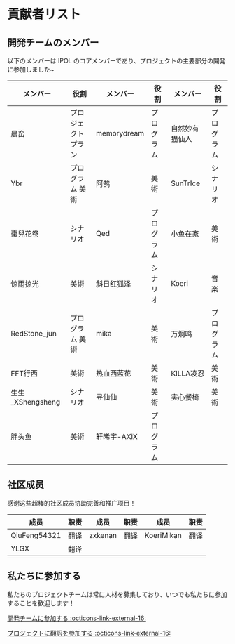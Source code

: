 # 貢献者リスト

## 開発チームのメンバー

以下のメンバーは IPOL のコアメンバーであり、プロジェクトの主要部分の開発に参加しました~

| メンバー                                | 役割        | メンバー        | 役割    | メンバー     | 役割    |
| ----------------------------------- | --------- | ----------- | ----- | -------- | ----- |
| 晨峦                                  | プロジェクトプラン | memorydream | プログラム | 自然妙有猫仙人  | プログラム |
| Ybr                                 | プログラム 美術  | 阿鹄          | 美術    | SunTrIce | シナリオ  |
| 棗兒花卷                                | シナリオ      | Qed         | プログラム | 小鱼在家     | 美術    |
| 惊雨掠光                                | 美術        | 斜日红狐泽       | シナリオ  | Koeri    | 音楽    |
| RedStone_jun   | プログラム 美術  | mika        | 美術    | 万炯鸣      | プログラム |
| FFT行西                               | 美術        | 热血西蓝花       | 美術    | KILLA凌忍  | 美術    |
| 生生_XShengsheng | シナリオ      | 寻仙仙         | 美術    | 实心餐椅     | 美術    |
| 胖头鱼                                 | 美術        | 轩晞宇-AXiX    | プログラム |          |       |

## 社区成员

感谢这些超棒的社区成员协助完善和推广项目！

| 成员           | 职责 | 成员      | 职责 | 成员         | 职责 |
| ------------ | -- | ------- | -- | ---------- | -- |
| QiuFeng54321 | 翻译 | zxkenan | 翻译 | KoeriMikan | 翻译 |
| YLGX         | 翻译 |         |    |            |    |

## 私たちに参加する

私たちのプロジェクトチームは常に人材を募集しており、いつでも私たちに参加することを歓迎します！

[開発チームに参加する :octicons-link-external-16:](http://chenluan.mikecrm.com/JeKq3DU)

[プロジェクトに翻訳を参加する :octicons-link-external-16:](https://zh.crowdin.com/project/cyanstars)

